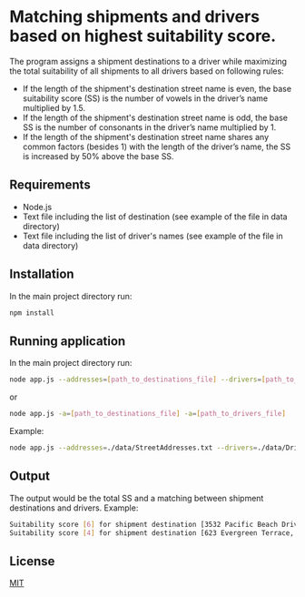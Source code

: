 # Matching shipments and drivers based on highest suitability score.

The program assigns a shipment destinations to a driver while maximizing the total suitability of all shipments to all drivers based on following rules:
- If the length of the shipment's destination street name is even, the base suitability score (SS) is the number of vowels in the driver’s name multiplied by 1.5.
- If the length of the shipment's destination street name is odd, the base SS is the number of consonants in the driver’s name multiplied by 1.
- If the length of the shipment's destination street name shares any common factors (besides 1) with the length of the driver’s name, the SS is increased by 50% above the base SS.


## Requirements
- Node.js
- Text file including the list of destination (see example of the file in data directory)
- Text file including the list of driver's names (see example of the file in data directory)

## Installation
In the main project directory run:
```bash
npm install
```

## Running application

In the main project directory run:
```bash
node app.js --addresses=[path_to_destinations_file] --drivers=[path_to_drivers_file]
```
or
```bash
node app.js -a=[path_to_destinations_file] -a=[path_to_drivers_file]
```

Example:

```bash
node app.js --addresses=./data/StreetAddresses.txt --drivers=./data/DriverNames.txt
```

## Output
The output would be the total SS and a matching between shipment destinations and drivers.
Example:
```bash
Suitability score [6] for shipment destination [3532 Pacific Beach Drive, Pacific Beach, CA, 55555] and driver [Bruce Wayne].
Suitability score [4] for shipment destination [623 Evergreen Terrace, Portland, OR, 15125] and driver [John Doe].
```

## License
[MIT](https://choosealicense.com/licenses/mit/)
